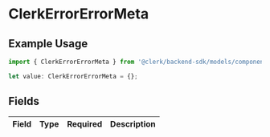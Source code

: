 # ClerkErrorErrorMeta

## Example Usage

```typescript
import { ClerkErrorErrorMeta } from '@clerk/backend-sdk/models/components';

let value: ClerkErrorErrorMeta = {};
```

## Fields

| Field | Type | Required | Description |
| ----- | ---- | -------- | ----------- |
